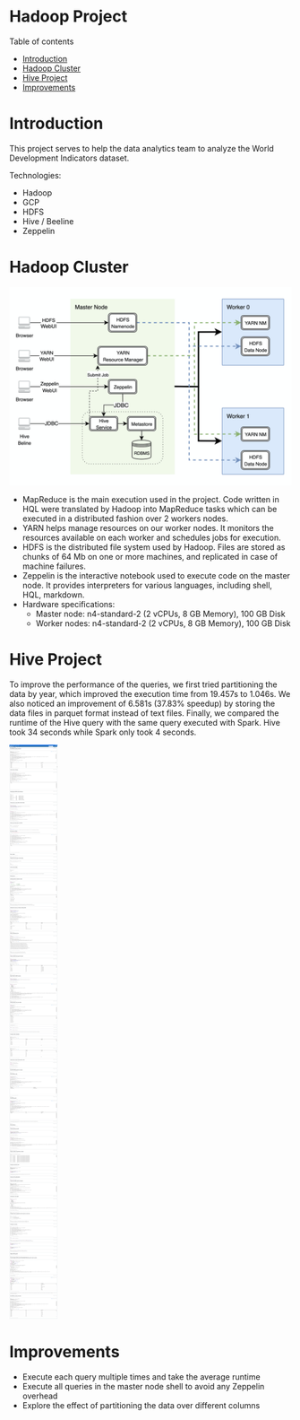 # Hadoop Project

Table of contents
* [Introduction](#introduction)
* [Hadoop Cluster](#hadoop-cluster)
* [Hive Project](#hive-project)
* [Improvements](#improvements)

# Introduction
This project serves to help the data analytics team to analyze the World Development Indicators dataset.

Technologies:
 - Hadoop
 - GCP
 - HDFS
 - Hive / Beeline
 - Zeppelin

# Hadoop Cluster
![Architecture](.\assets\architecture.png)
- MapReduce is the main execution used in the project. Code written in HQL were translated by Hadoop into MapReduce tasks which can be executed in a distributed fashion over 2 workers nodes. 
- YARN helps manage resources on our worker nodes. It monitors the resources available on each worker and schedules jobs for execution.
- HDFS is the distributed file system used by Hadoop. Files are stored as chunks of 64 Mb on one or more machines, and replicated in case of machine failures.
- Zeppelin is the interactive notebook used to execute code on the master node. It provides interpreters for various languages, including shell, HQL, markdown.
- Hardware specifications:
  - Master node: n4-standard-2 (2 vCPUs, 8 GB Memory), 100 GB Disk
  - Worker nodes: n4-standard-2 (2 vCPUs, 8 GB Memory), 100 GB Disk 

# Hive Project
To improve the performance of the queries, we first tried partitioning the data by year, which improved the execution 
time from 19.457s to 1.046s. We also noticed an improvement of 6.581s (37.83% speedup) by storing the data files in 
parquet format instead of text files. Finally, we compared the runtime of the Hive query with the same query executed 
with Spark. Hive took 34 seconds while Spark only took 4 seconds.

![notebook screenshot](.\assets\notebook.png)

# Improvements
- Execute each query multiple times and take the average runtime
- Execute all queries in the master node shell to avoid any Zeppelin overhead
- Explore the effect of partitioning the data over different columns